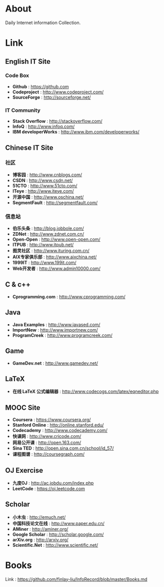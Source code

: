# About 

Daily Internet information Collection.

# Link 

## English IT Site

### Code Box
- **Github** : https://github.com 
- **Codeproject** : http://www.codeproject.com/
- **SourceForge** : http://sourceforge.net/

### IT Community
- **Stack Overflow** : http://stackoverflow.com/ 
- **InfoQ** : http://www.infoq.com/
- **IBM developerWorks** : http://www.ibm.com/developerworks/

## Chinese IT Site

### 社区
- **博客园** : http://www.cnblogs.com/
- **CSDN** : http://www.csdn.net/
- **51CTO** : http://www.51cto.com/
- **ITeye** : http://www.iteye.com/
- **开源中国** : http://www.oschina.net/
- **SegmentFault** : http://segmentfault.com/

### 信息站
- **伯乐头条** : http://blog.jobbole.com/
- **ZDNet** : http://www.zdnet.com.cn/
- **Open-Open** : http://www.open-open.com/
- **ITPUB** : http://www.itpub.net/
- **图灵社区** : http://www.ituring.com.cn/
- **AIX专家俱乐部** : http://www.aixchina.net/
- **1999IT** : http://www.199it.com/
- **Web开发者** : http://www.admin10000.com/

## C & c++	
- **Cprogramming.com** : http://www.cprogramming.com/

## Java 
- **Java Examples** : http://www.javased.com/
- **ImportNew** : http://www.importnew.com/
- **ProgramCreek** : http://www.programcreek.com/

## Game
- **GameDev.net** : http://www.gamedev.net/

## LaTeX 
- **在线 LaTeX 公式编辑器** : http://www.codecogs.com/latex/eqneditor.php

## MOOC Site
- **Coursera** : https://www.coursera.org/   
- **Stanford Online** :  http://online.stanford.edu/
- **Codecademy** : http://www.codecademy.com/
- **快课网** : http://www.cricode.com/
- **网易公开课** : http://open.163.com/
- **Sina TED** : http://open.sina.com.cn/school/id_57/
- **课程图谱** : http://coursegraph.com/

## OJ Exercise 
- **九度OJ** : http://ac.jobdu.com/index.php
- **LeetCode** : https://oj.leetcode.com

## Scholar
- **小木虫** : http://emuch.net/
- **中国科技论文在线** : http://www.paper.edu.cn/
- **AMiner** : http://aminer.org/
- **Google Scholar** : http://scholar.google.com/
- **arXiv.org** : http://arxiv.org/
- **Scientific.Net** : http://www.scientific.net/

# Books
Link : https://github.com/finlay-liu/InfoRecord/blob/master/Books.md
